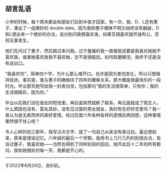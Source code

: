 ## 胡言乱语

小学的时候，每个周末都会和朋友们玩到半夜才回家。有一次，我、D、L还有惠子，凑出了一组微妙的 double date。因为我和惠子暧昧不明又始终没有戳破，D和L想出来一个绝妙的办法，说分别问我俩喜欢谁，如果互相喜欢就开诚布公，否则无事发生。

他们先问过了惠子，然后跑过来问我。过于羞赧的我一直推脱说要是我喜欢她她不喜欢我，或者她喜欢我我不喜欢她，岂不是很尴尬。如何软磨硬泡，我终于还是没有说出口。

“我喜欢你”，简单四个字，为什么那么难开口。也许是因为害怕变化，所以只想维持现状。事实是，我与惠子的确维持了四年的暧昧关系，那大概是我最快乐的一段时光。毕业那天她写给我一封表白信，包括那句“我的生活很简单，只有你；我的生活很精彩，因为你。”

毕业以后我们活在彼此的短信里。再后面突然就断了联系，再见面就成了陌生人。什么原因也没有，莫名其妙。没有见过面的男女朋友，真的有在好好恋爱吗？我一直认为是无疾而终的美好爱情，经过后面六年各种各样的遗憾后再回想，这种事情果然很不甘心吧？

令人心碎的初三那年，我写过点文字，提了一句自己从来没有表过白。最近想起来，原来是错误记忆。六年级的最后一个学期，我用书上几行几列的别扭办法，告诉过惠子，我喜欢她——当然也得到了同样别扭的回应。抛开此后十二年的所有郁闷，我和她相处的每一天，我都是开心的。

------

于2022年6月24日，洛杉矶。
